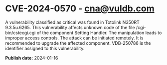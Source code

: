 # CVE-2024-0570 - cna@vuldb.com

A vulnerability classified as critical was found in Totolink N350RT 9.3.5u.6265. This vulnerability affects unknown code of the file /cgi-bin/cstecgi.cgi of the component Setting Handler. The manipulation leads to improper access controls. The attack can be initiated remotely. It is recommended to upgrade the affected component. VDB-250786 is the identifier assigned to this vulnerability.

**Publish date:** 2024-01-16

